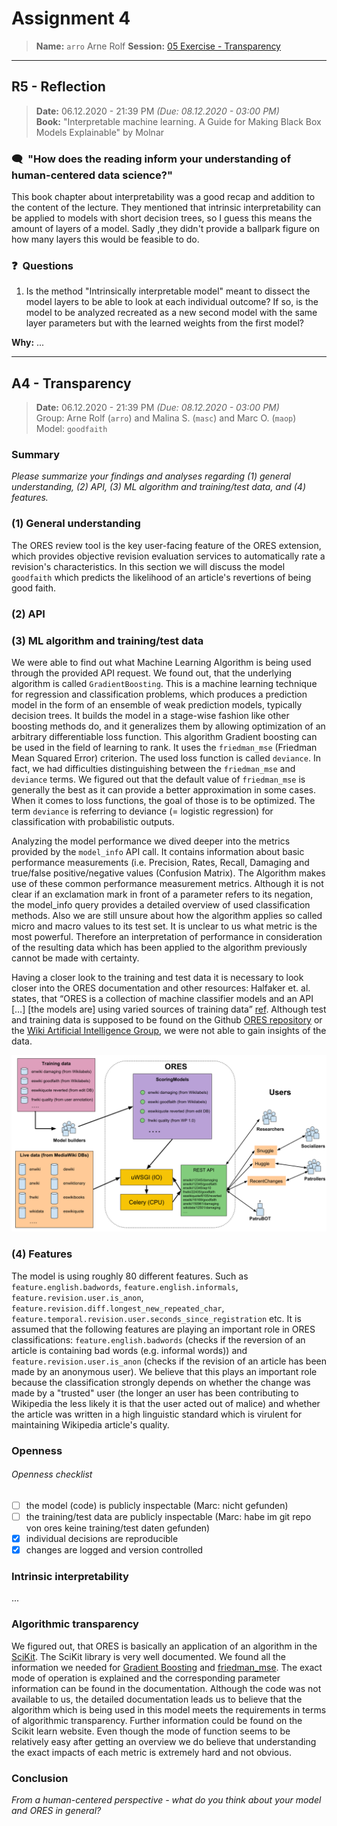 # Assignment 4
> **Name:** `arro` Arne Rolf
> **Session:** [05 Exercise - Transparency](https://github.com/FUB-HCC/hcds-winter-2020/wiki/05_exercise)   
----

## R5 - Reflection
> **Date:** 06.12.2020 - 21:39 PM *(Due: 08.12.2020 - 03:00 PM)*<br>
> **Book:** "Interpretable machine learning. A Guide for Making Black Box Models Explainable" by Molnar

### 🗨️&nbsp; "How does the reading inform your understanding of human-centered data science?"  
This book chapter about interpretability was a good recap and addition to the content of the lecture.
They mentioned that intrinsic interpretability can be applied to models with short decision trees, so I guess this means the amount of layers of a model. Sadly ,they didn't provide a ballpark figure on how many layers this would be feasible to do.

### ❓&nbsp; Questions
1. Is the method "Intrinsically interpretable model" meant to dissect the model layers to be able to look at each individual outcome? If so, is the model to be analyzed recreated as a new second model with the same layer parameters but with the learned weights from the first model?

**Why:** ...

***

## A4 - Transparency
> **Date:** 06.12.2020 - 21:39 PM *(Due: 08.12.2020 - 03:00 PM)*<br>
> Group: Arne Rolf (`arro`) and Malina S. (`masc`) and Marc O. (`maop`)<br>
> Model: `goodfaith`<br>

### Summary 

_Please summarize your findings and analyses regarding (1) general understanding, (2) API, (3) ML algorithm and training/test data, and (4) features._

### (1) General understanding

The ORES review tool is the key user-facing feature of the ORES extension, which provides objective revision evaluation services to automatically rate a revision's characteristics. In this section we will discuss the model `goodfaith` which predicts the likelihood of an article's revertions of being good faith.

### (2) API

### (3) ML algorithm and training/test data

We were able to find out what Machine Learning Algorithm is being used through the provided API request. We found out, that the underlying algorithm is called `GradientBoosting`. This is a machine learning technique for regression and classification problems, which produces a prediction model in the form of an ensemble of weak prediction models, typically decision trees. It builds the model in a stage-wise fashion like other boosting methods do, and it generalizes them by allowing optimization of an arbitrary differentiable loss function. This algorithm Gradient boosting can be used in the field of learning to rank. It uses the `friedman_mse` (Friedman Mean Squared Error) criterion. The used loss function is called `deviance`. In fact, we had difficulties distinguishing between the `friedman_mse` and `deviance` terms.  We figured out that the default value of `friedman_mse` is generally the best as it can provide a better approximation in some cases. When it comes to loss functions, the goal of those is to be optimized. The term `deviance` is referring to deviance (= logistic regression) for classification with probabilistic outputs.

Analyzing the model performance we dived deeper into the metrics provided by the `model_info` API call. It contains information about basic performance measurements (i.e. Precision, Rates, Recall, Damaging and true/false positive/negative values (Confusion Matrix). The Algorithm makes use of these common performance measurement metrics. Although it is not clear if an exclamation mark in front of a parameter refers to its negation, the model_info query provides a detailed overview of used classification methods. Also we are still unsure about how the algorithm applies so called micro and macro values to its test set. It is unclear to us what metric is the most powerful. Therefore an interpretation of performance in consideration of the resulting data which has been applied to the algorithm previously cannot be made with certainty.

Having a closer look to the training and test data it is necessary to look closer into the ORES documentation and other resources: Halfaker et. al. states, that “ORES is a collection of machine classifier models and an API […] [the models are] using varied sources of training data” [ref](https://www-users.cs.umn.edu/~halfaker/files/halfaker18ores.pdf). Although test and training data is supposed to be found on the Github [ORES repository](https://github.com/wikimedia/ores) or the [Wiki Artificial Intelligence Group](https://github.com/wiki-ai), we were not able to gain insights of the data.

![IMG](https://github.com/FUB-HCC/hcds-winter-2020/blob/main/assignments/A4_Transparency/arro/Bildschirmfoto%20.png)

### (4) Features

The model is using roughly 80 different features. Such as `feature.english.badwords`, `feature.english.informals`, `feature.revision.user.is_anon`, `feature.revision.diff.longest_new_repeated_char`, `feature.temporal.revision.user.seconds_since_registration` etc.
It is assumed that the following features are playing an important role in ORES classifications: `feature.english.badwords` (checks if the reversion of an article is containing bad words (e.g. informal words)) and `feature.revision.user.is_anon` (checks if the revision of an article has been made by an anonymous user). We believe that this plays an important role because the classification strongly depends on whether the change was made by a "trusted" user (the longer an user has been contributing to Wikipedia the less likely it is that the user acted out of malice) and whether the article was written in a high linguistic standard which is virulent for maintaining Wikipedia article's quality.



### Openness

###### Openness checklist
- [ ] the model (code) is publicly inspectable (Marc: nicht gefunden)
- [ ] the training/test data are publicly inspectable (Marc: habe im git repo von ores keine training/test daten gefunden)
- [x] individual decisions are reproducible
- [x] changes are logged and version controlled

### Intrinsic interpretability
...

### Algorithmic transparency
We figured out, that ORES is basically an application of an algorithm in the [SciKit](https://scikit-learn.org/stable/modules/ensemble.html). The SciKit library is very well documented. We found all the information we needed for [Gradient Boosting](https://scikit-learn.org/stable/modules/generated/sklearn.ensemble.GradientBoostingRegressor.html#sklearn.ensemble.GradientBoostingRegressor) and [friedman_mse]( https://scikit-learn.org/stable/modules/generated/sklearn.ensemble.GradientBoostingRegressor.html#sklearn.ensemble.GradientBoostingRegressor). The exact mode of operation is explained and the corresponding parameter information can be found in the documentation. Although the code was not available to us, the detailed documentation leads us to believe that the algorithm which is being used in this model meets the requirements in terms of algorithmic transparency. Further information could be found on the Scikit learn website. Even though the mode of function seems to be relatively easy after getting an overview we do believe that understanding the exact impacts of each metric is extremely hard and not obvious.

### Conclusion
_From a human-centered perspective - what do you think about your model and ORES in general?_
